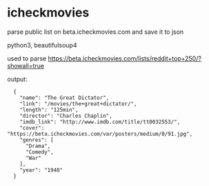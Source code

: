 # icheckmovies
parse public list on beta.icheckmovies.com and save it to json

python3, beautifulsoup4

used to parse https://beta.icheckmovies.com/lists/reddit+top+250/?showall=true

output:
```
  {
    "name": "The Great Dictator",
    "link": "/movies/the+great+dictator/",
    "length": "125min",
    "director": "Charles Chaplin",
    "imdb_link": "http://www.imdb.com/title/tt0032553/",
    "cover": "https://beta.icheckmovies.com/var/posters/medium/0/91.jpg",
    "genres": [
      "Drama",
      "Comedy",
      "War"
    ],
    "year": "1940"
  }
```
